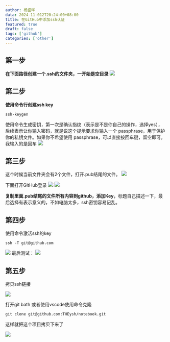 ```yaml
---
author: 杨盛晖
data: 2024-11-012T20:24:00+08:00
title: 在GitHub中添加ssh认证
featured: true
draft: false
tags: ['github']
categories: ['other']
---
```


## 第一步

**在下面路径创建一个.ssh的文件夹，一开始是空目录**
![](https://pic.imgdb.cn/item/67317853d29ded1a8c13f963.png)

## 第二步
**使用命令行创建ssh key**
```bath
ssh-keygen
```
使用命令生成密钥，第一次是确认指纹（表示是不是你自己的操作，选择yes），后续表示让你输入密码，就是说这个提示要求你输入一个 passphrase，用于保护你的私钥文件。如果你不希望使用 passphrase，可以直接按回车键，留空即可。我输入的是回车
![](https://pic.imgdb.cn/item/673178d2d29ded1a8c1483d7.png)

## 第三步
这个时候当前文件夹会有2个文件，打开.pub结尾的文件。
![](https://pic.imgdb.cn/item/673179d9d29ded1a8c16031c.png)

下面打开GitHub登录
![](https://pic.imgdb.cn/item/67317a44d29ded1a8c1672fc.png)
![](https://pic.imgdb.cn/item/67317aafd29ded1a8c16e7c3.png)

**复制里面.pub结尾的文件所有内容到github，添加Key**，标题自己描述一下，最后选择有表示意义的，不如电脑太多，ssh密钥容易记乱。

## 第四步
使用命令激活ssh的key
```bath
ssh -T git@github.com
```
![](https://pic.imgdb.cn/item/67317b10d29ded1a8c175282.png)
最后测试：
![](https://pic.imgdb.cn/item/67317b72d29ded1a8c17c4df.png)

## 第五步

拷贝ssh链接

![](https://pic.imgdb.cn/item/67317c9ad29ded1a8c18e4cc.png)

打开git bath 或者使用vscode使用命令克隆

```bath
git clone git@github.com:THEysh/notebook.git
```

这样就把这个项目拷贝下来了

![](https://pic.imgdb.cn/item/67317d6dd29ded1a8c19bde8.png)
